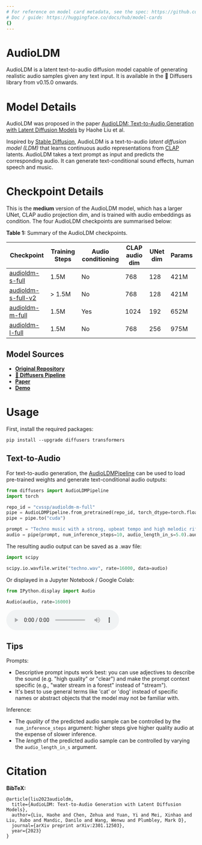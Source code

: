 ```yaml
---
# For reference on model card metadata, see the spec: https://github.com/huggingface/hub-docs/blob/main/modelcard.md?plain=1
# Doc / guide: https://huggingface.co/docs/hub/model-cards
{}
---
```


# AudioLDM

AudioLDM is a latent text-to-audio diffusion model capable of generating realistic audio samples given any text input. It is available in the 🧨 Diffusers library from v0.15.0 onwards.

# Model Details

AudioLDM was proposed in the paper [AudioLDM: Text-to-Audio Generation with Latent Diffusion Models](https://arxiv.org/abs/2301.12503) by Haohe Liu et al.

Inspired by [Stable Diffusion](https://huggingface.co/CompVis/stable-diffusion-v1-4), AudioLDM
is a text-to-audio _latent diffusion model (LDM)_ that learns continuous audio representations from [CLAP](https://huggingface.co/laion/clap-htsat-unfused)
latents. AudioLDM takes a text prompt as input and predicts the corresponding audio. It can generate text-conditional
sound effects, human speech and music.

# Checkpoint Details

This is the **medium** version of the AudioLDM model, which has a larger UNet, CLAP audio projection dim, and is trained with audio embeddings as condition. The four AudioLDM checkpoints are summarised below:

**Table 1:** Summary of the AudioLDM checkpoints.

| Checkpoint                                                            | Training Steps | Audio conditioning | CLAP audio dim | UNet dim | Params |
|-----------------------------------------------------------------------|----------------|--------------------|----------------|----------|--------|
| [audioldm-s-full](https://huggingface.co/cvssp/audioldm)              | 1.5M           | No                 | 768            | 128      | 421M   |
| [audioldm-s-full-v2](https://huggingface.co/cvssp/audioldm-s-full-v2) | > 1.5M         | No                 | 768            | 128      | 421M   |
| [audioldm-m-full](https://huggingface.co/cvssp/audioldm-m-full)       | 1.5M           | Yes                | 1024           | 192      | 652M   |
| [audioldm-l-full](https://huggingface.co/cvssp/audioldm-l-full)       | 1.5M           | No                 | 768            | 256      | 975M   |

## Model Sources

- [**Original Repository**](https://github.com/haoheliu/AudioLDM)
- [**🧨 Diffusers Pipeline**](https://huggingface.co/docs/diffusers/api/pipelines/audioldm)
- [**Paper**](https://arxiv.org/abs/2301.12503)
- [**Demo**](https://huggingface.co/spaces/haoheliu/audioldm-text-to-audio-generation)

# Usage

First, install the required packages:

```
pip install --upgrade diffusers transformers
```

## Text-to-Audio

For text-to-audio generation, the [AudioLDMPipeline](https://huggingface.co/docs/diffusers/api/pipelines/audioldm) can be 
used to load pre-trained weights and generate text-conditional audio outputs:

```python
from diffusers import AudioLDMPipeline
import torch

repo_id = "cvssp/audioldm-m-full"
pipe = AudioLDMPipeline.from_pretrained(repo_id, torch_dtype=torch.float16)
pipe = pipe.to("cuda")

prompt = "Techno music with a strong, upbeat tempo and high melodic riffs"
audio = pipe(prompt, num_inference_steps=10, audio_length_in_s=5.0).audios[0]
```

The resulting audio output can be saved as a .wav file:
```python
import scipy

scipy.io.wavfile.write("techno.wav", rate=16000, data=audio)
```

Or displayed in a Jupyter Notebook / Google Colab:
```python
from IPython.display import Audio

Audio(audio, rate=16000)
```
<audio controls>
  <source src="https://huggingface.co/datasets/sanchit-gandhi/audioldm-readme-samples/resolve/main/audioldm-m-full-techno.wav" type="audio/wav">
Your browser does not support the audio element.
</audio>

## Tips

Prompts:
* Descriptive prompt inputs work best: you can use adjectives to describe the sound (e.g. "high quality" or "clear") and make the prompt context specific (e.g., "water stream in a forest" instead of "stream").
* It's best to use general terms like 'cat' or 'dog' instead of specific names or abstract objects that the model may not be familiar with.

Inference:
* The _quality_ of the predicted audio sample can be controlled by the `num_inference_steps` argument: higher steps give higher quality audio at the expense of slower inference.
* The _length_ of the predicted audio sample can be controlled by varying the `audio_length_in_s` argument.

# Citation

**BibTeX:**
```
@article{liu2023audioldm,
  title={AudioLDM: Text-to-Audio Generation with Latent Diffusion Models},
  author={Liu, Haohe and Chen, Zehua and Yuan, Yi and Mei, Xinhao and Liu, Xubo and Mandic, Danilo and Wang, Wenwu and Plumbley, Mark D},
  journal={arXiv preprint arXiv:2301.12503},
  year={2023}
}
```

